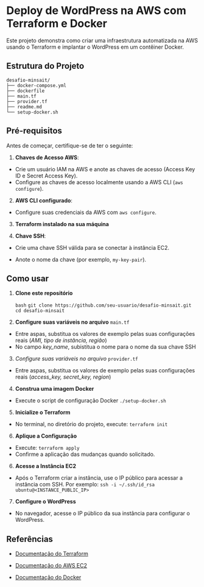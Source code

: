 
# Deploy de WordPress na AWS com Terraform e Docker
  

Este projeto demonstra como criar uma infraestrutura automatizada na AWS usando o Terraform e implantar o WordPress em um contêiner Docker.

## Estrutura do Projeto

```
desafio-minsait/
├── docker-compose.yml
├── dockerfile
├── main.tf
├── provider.tf
├── readme.md
└── setup-docker.sh
```
  

## Pré-requisitos
  

Antes de começar, certifique-se de ter o seguinte:  

1.  **Chaves de Acesso AWS**:
- Crie um usuário IAM na AWS e anote as chaves de acesso (Access Key ID e Secret Access Key).
- Configure as chaves de acesso localmente usando a AWS CLI (`aws configure`).  

2.  **AWS CLI configurado**:
- Configure suas credenciais da AWS com `aws configure`. 

3.  **Terraform instalado na sua máquina** 

4.  **Chave SSH**:

- Crie uma chave SSH válida para se conectar à instância EC2.

- Anote o nome da chave (por exemplo, `my-key-pair`).

  
  

## Como usar
  

1. **Clone este repositório**

	```bash```
	```git clone https://github.com/seu-usuario/desafio-minsait.git```
	```cd desafio-minsait ```

2. **Configure suas variáveis no arquivo** `main.tf`

- Entre aspas, substitua os valores de exemplo pelas suas configurações reais (*AMI, tipo de instância, região*)
- No campo *key_name*, subistitua o nome para o nome da sua chave SSH

3. *Configure suas variáveis no arquivo* `provider.tf`
- Entre aspas, substitua os valores de exemplo pelas suas configurações reais (*access_key, secret_key, region*)

4. **Construa uma imagem Docker**
- Execute o script de configuração Docker
```./setup-docker.sh```

5. **Inicialize o Terraform** 
- No terminal, no diretório do projeto, execute: ```terraform init ``` 

6. **Aplique a Configuração**
- Execute: ```terraform apply ```
- Confirme a aplicação das mudanças quando solicitado.

6. **Acesse a Instância EC2** 
- Após o Terraform criar a instância, use o IP público para acessar a instância com SSH.  Por exemplo: ```ssh -i ~/.ssh/id_rsa ubuntu@<INSTANCE_PUBLIC_IP> ```

7. **Configure o WordPress** 
- No navegador, acesse o IP público da sua instância para configurar o WordPress.   

  

## Referências  

- [Documentação do Terraform](https://developer.hashicorp.com/terraform/docs)

- [Documentação do AWS EC2](https://docs.aws.amazon.com/AWSEC2/latest/UserGuide/EC2_GetStarted.html)

- [Documentação do Docker](https://docs.docker.com/reference/)
